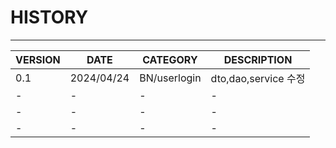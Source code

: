 # HISTORY
---

|VERSION|DATE|CATEGORY|DESCRIPTION|
|-|-|-|-|
|0.1|2024/04/24|BN/userlogin|dto,dao,service 수정|
|-|-|-|-|
|-|-|-|-|
|-|-|-|-|
